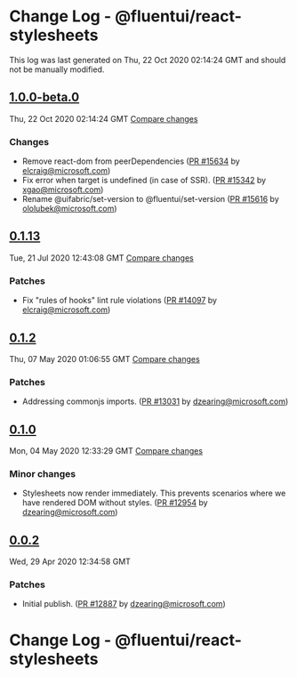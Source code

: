 # Change Log - @fluentui/react-stylesheets

This log was last generated on Thu, 22 Oct 2020 02:14:24 GMT and should not be manually modified.

<!-- Start content -->

## [1.0.0-beta.0](https://github.com/microsoft/fluentui/tree/@fluentui/react-stylesheets_v1.0.0-beta.0)

Thu, 22 Oct 2020 02:14:24 GMT 
[Compare changes](https://github.com/microsoft/fluentui/compare/@fluentui/react-stylesheets_v0.2.2..@fluentui/react-stylesheets_v1.0.0-beta.0)

### Changes

- Remove react-dom from peerDependencies ([PR #15634](https://github.com/microsoft/fluentui/pull/15634) by elcraig@microsoft.com)
- Fix error when target is undefined (in case of SSR). ([PR #15342](https://github.com/microsoft/fluentui/pull/15342) by xgao@microsoft.com)
- Rename @uifabric/set-version to @fluentui/set-version ([PR #15616](https://github.com/microsoft/fluentui/pull/15616) by ololubek@microsoft.com)

## [0.1.13](https://github.com/microsoft/fluentui/tree/@fluentui/react-stylesheets_v0.1.13)

Tue, 21 Jul 2020 12:43:08 GMT 
[Compare changes](https://github.com/microsoft/fluentui/compare/@fluentui/react-stylesheets_v0.1.11..@fluentui/react-stylesheets_v0.1.13)

### Patches

- Fix "rules of hooks" lint rule violations ([PR #14097](https://github.com/microsoft/fluentui/pull/14097) by elcraig@microsoft.com)

## [0.1.2](https://github.com/microsoft/fluentui/tree/@fluentui/react-stylesheets_v0.1.2)

Thu, 07 May 2020 01:06:55 GMT 
[Compare changes](https://github.com/microsoft/fluentui/compare/@fluentui/react-stylesheets_v0.1.0..@fluentui/react-stylesheets_v0.1.2)

### Patches

- Addressing commonjs imports. ([PR #13031](https://github.com/microsoft/fluentui/pull/13031) by dzearing@microsoft.com)

## [0.1.0](https://github.com/microsoft/fluentui/tree/@fluentui/react-stylesheets_v0.1.0)

Mon, 04 May 2020 12:33:29 GMT 
[Compare changes](https://github.com/microsoft/fluentui/compare/@fluentui/react-stylesheets_v0.0.2..@fluentui/react-stylesheets_v0.1.0)

### Minor changes

- Stylesheets now render immediately. This prevents scenarios where we have rendered DOM without styles. ([PR #12954](https://github.com/microsoft/fluentui/pull/12954) by dzearing@microsoft.com)

## [0.0.2](https://github.com/microsoft/fluentui/tree/@fluentui/react-stylesheets_v0.0.2)

Wed, 29 Apr 2020 12:34:58 GMT

### Patches

- Initial publish. ([PR #12887](https://github.com/microsoft/fluentui/pull/12887) by dzearing@microsoft.com)

# Change Log - @fluentui/react-stylesheets
